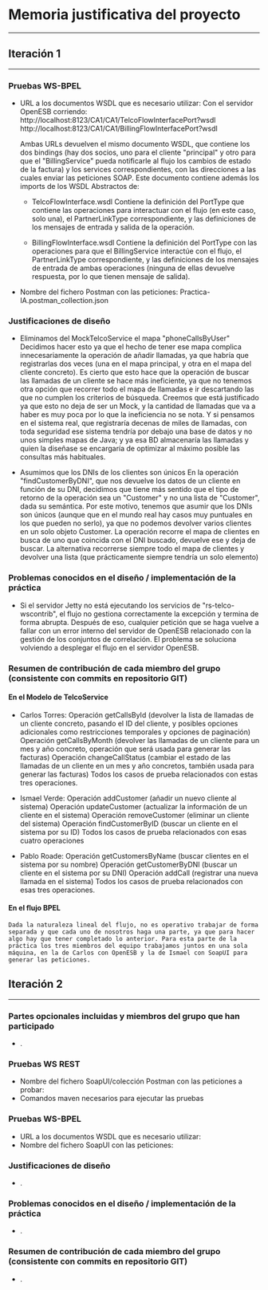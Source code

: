 # Memoria justificativa del proyecto
---------------------------------------------------------------------

## Iteración 1
---------------------------------------------------------------------

### Pruebas WS-BPEL

 - URL a los documentos WSDL que es necesario utilizar:
    Con el servidor OpenESB corriendo:
    http://localhost:8123/CA1/CA1/TelcoFlowInterfacePort?wsdl
    http://localhost:8123/CA1/CA1/BillingFlowInterfacePort?wsdl

    Ambas URLs devuelven el mismo documento WSDL, que contiene los dos bindings (hay dos socios, uno para el cliente "principal" y otro para que el "BillingService" pueda notificarle al flujo los cambios de estado de la factura) y los services correspondientes, con las direcciones a las cuales enviar las peticiones SOAP. Este documento contiene además los imports de los WSDL Abstractos de:

    - TelcoFlowInterface.wsdl
        Contiene la definición del PortType que contiene las operaciones para interactuar con el flujo (en este caso, solo una), el PartnerLinkType correspondiente, y las definiciones de los mensajes de entrada y salida de la operación.

    - BillingFlowInterface.wsdl
        Contiene la definición del PortType con las operaciones para que el BillingService interactúe con el flujo, el PartnerLinkType correspondiente, y las definiciones de los mensajes de entrada de ambas operaciones (ninguna de ellas devuelve respuesta, por lo que tienen mensaje de salida).

 - Nombre del fichero Postman con las peticiones:
    Practica-IA.postman_collection.json

### Justificaciones de diseño

- Eliminamos del MockTelcoService el mapa "phoneCallsByUser"
    Decidimos hacer esto ya que el hecho de tener ese mapa complica innecesariamente la operación de añadir llamadas, ya que habría que registrarlas dos veces (una en el mapa principal, y otra en el mapa del cliente concreto).
    Es cierto que esto hace que la operación de buscar las llamadas de un cliente se hace más ineficiente, ya que no tenemos otra opción que recorrer todo el mapa de llamadas e ir descartando las que no cumplen los criterios de búsqueda.
    Creemos que está justificado ya que esto no deja de ser un Mock, y la cantidad de llamadas que va a haber es muy poca por lo que la ineficiencia no se nota. Y si pensamos en el sistema real, que registraría decenas de miles de llamadas, con toda seguridad ese sistema tendría por debajo una base de datos y no unos simples mapas de Java; y ya esa BD almacenaría las llamadas y quien la diseñase se encargaría de optimizar al máximo posible las consultas más habituales.

- Asumimos que los DNIs de los clientes son únicos
    En la operación "findCustomerByDNI", que nos devuelve los datos de un cliente en función de su DNI, decidimos que tiene más sentido que el tipo de retorno de la operación sea un "Customer" y no una lista de "Customer", dada su semántica. Por este motivo, tenemos que asumir que los DNIs son únicos (aunque que en el mundo real hay casos muy puntuales en los que pueden no serlo), ya que no podemos devolver varios clientes en un solo objeto Customer.
    La operación recorre el mapa de clientes en busca de uno que coincida con el DNI buscado, devuelve ese y deja de buscar. La alternativa recorrerse siempre todo el mapa de clientes y devolver una lista (que prácticamente siempre tendría un solo elemento)

### Problemas conocidos en el diseño / implementación de la práctica

- Si el servidor Jetty no está ejecutando los servicios de "rs-telco-wscontrib", el flujo no gestiona correctamente la excepción y termina de forma abrupta. Después de eso, cualquier petición que se haga vuelve a fallar con un error interno del servidor de OpenESB relacionado con la gestión de los conjuntos de correlación. El problema se soluciona volviendo a desplegar el flujo en el servidor OpenESB.

### Resumen de contribución de cada miembro del grupo (consistente con commits en repositorio GIT)

#### En el Modelo de TelcoService

- Carlos Torres:
    Operación getCallsById (devolver la lista de llamadas de un cliente concreto, pasando el ID del cliente, y posibles opciones adicionales como restricciones temporales y opciones de paginación)
    Operación getCallsByMonth (devolver las llamadas de un cliente para un mes y año concreto, operación que será usada para generar las facturas)
    Operación changeCallStatus (cambiar el estado de las llamadas de un cliente en un mes y año concretos, también usada para generar las facturas)
    Todos los casos de prueba relacionados con estas tres operaciones.

- Ismael Verde:
    Operación addCustomer (añadir un nuevo cliente al sistema)
    Operación updateCustomer (actualizar la información de un cliente en el sistema)
    Operación removeCustomer (eliminar un cliente del sistema)
    Operación findCustomerByID (buscar un cliente en el sistema por su ID)
    Todos los casos de prueba relacionados con esas cuatro operaciones

- Pablo Roade:
    Operación getCustomersByName (buscar clientes en el sistema por su nombre)
    Operación getCustomerByDNI (buscar un cliente en el sistema por su DNI)
    Operación addCall (registrar una nueva llamada en el sistema)
    Todos los casos de prueba relacionados con esas tres operaciones.

#### En el flujo BPEL

    Dada la naturaleza lineal del flujo, no es operativo trabajar de forma separada y que cada uno de nosotros haga una parte, ya que para hacer algo hay que tener completado lo anterior. Para esta parte de la práctica los tres miembros del equipo trabajamos juntos en una sola máquina, en la de Carlos con OpenESB y la de Ismael con SoapUI para generar las peticiones.


## Iteración 2
---------------------------------------------------------------------

### Partes opcionales incluidas y miembros del grupo que han participado
- .

### Pruebas WS REST
- Nombre del fichero SoapUI/colección Postman con las peticiones a probar:
- Comandos maven necesarios para ejecutar las pruebas

### Pruebas WS-BPEL
- URL a los documentos WSDL que es necesario utilizar:
- Nombre del fichero SoapUI con las peticiones:

### Justificaciones de diseño
- .

### Problemas conocidos en el diseño / implementación de la práctica
- .

### Resumen de contribución de cada miembro del grupo (consistente con commits en repositorio GIT)
- .
